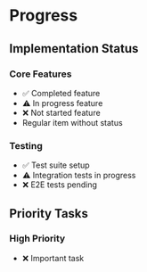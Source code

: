 # Progress

## Implementation Status

### Core Features
- ✅ Completed feature
- ⚠️ In progress feature
- ❌ Not started feature
- Regular item without status

### Testing
- ✅ Test suite setup
- ⚠️ Integration tests in progress
- ❌ E2E tests pending

## Priority Tasks

### High Priority
- ❌ Important task